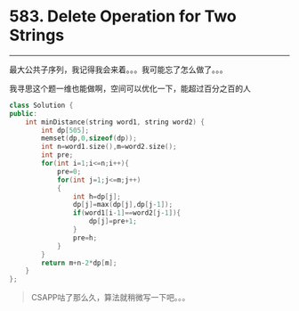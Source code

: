 # 583. Delete Operation for Two Strings
___

最大公共子序列，我记得我会来着。。。我可能忘了怎么做了。。。

我寻思这个题一维也能做啊，空间可以优化一下，能超过百分之百的人

```c++
class Solution {
public:
    int minDistance(string word1, string word2) {
        int dp[505];
        memset(dp,0,sizeof(dp));
        int n=word1.size(),m=word2.size();
        int pre;
        for(int i=1;i<=n;i++){
            pre=0;
            for(int j=1;j<=m;j++)
            {
                int h=dp[j];
                dp[j]=max(dp[j],dp[j-1]);
                if(word1[i-1]==word2[j-1]){
                    dp[j]=pre+1;
                }
                pre=h;
            }
        }
        return m+n-2*dp[m];
    }
};
```

>CSAPP咕了那么久，算法就稍微写一下吧。。。